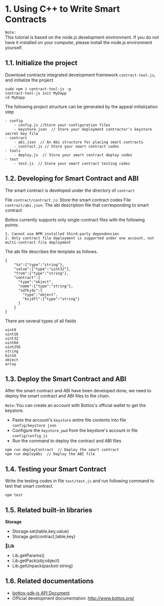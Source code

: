 # 1. Using C++ to Write Smart Contracts

`Note:`  
This tutorial is based on the node.js development environment. If you do not have it installed on your computer, please install the node.js environment yourself.

## 1.1. Initialize the project

Download contracts integrated development framework `contract-tool-js`, and initialize the project

```
sudo npm i contract-tool-js -g
contract-tool-js init MyDapp
cd MyDapp
```

The following project structure can be generated by the appeal initialization step

```
- config
    - config.js //Store your configuration files
    - keystore.json  // Store your deployment contractor's keystore secret key file
- contract
    - abi.json  // An Abi structure for placing smart contracts
    - contract.js // Store your smart contract codes
- tools  
    - deploy.js  // Store your smart contract deploy codes
- test  
    - test.js  // Store your smart contract testing codes
```

## 1.2. Developing for Smart Contract and ABI

The smart contract is developed under the directory of `contract`

File `contract/contract.js`: Store the smart contract codes
File `contract/abi.json`: The abi description file that corresponding to smart contract

Bottos currently supports only single-contract files with the following points:

```
1. Cannot use NPM installed third-party dependencies
2. Only contract file deployment is supported under one account, not multi-contract file deployment
```

The abi file describes the template as follows.

```
{
    "to":{"type":"string"},
    "value":{"type":"uint32"},
    "from":{"type":"string"},
    "contract":{
      "type":"object",
      "name":{"type":"string"},
      "sdfkjds":{
        "type":"object",
        "ksjdfl":{"type":"string"}
      }
    }
}
```

There are several types of all fields

```
uint8
uint16
uint32
uint64
uint256
string
bin16
object
array
```

## 1.3. Deploy the Smart Contract and ABI

After the smart contract and ABI have been developed done, we need to deploy the smart contract and ABI files to the chain.

`Note:`You can create an account with Bottos's official wallet to get the keystore.

- Paste the account's `keystore` entire file contents into file `config/keystore json`
- Configure the `keystore_pwd` from the keystore's account in file `config/config.js`
- Run the command to deploy the contract and ABI files

```
npm run deployContract  // Deploy the smart contract
npm run deployAbi  // Deploy the ABI file
```

## 1.4. Testing your Smart Contract

Write the testing codes in file `test/test.js` and run following command to test that smart contract.

```
npm test
```

## 1.5. Related built-in libraries

**Storage**

- Storage.set(table,key,value)
- Storage.get(contract,table,key)

**Lib**

- Lib.getParams()
- Lib.getPack(obj:object)
- Lib.getUnpack(packstr:string)


## 1.6. Related documentations

- [bottos-sdk-js API Document](https://github.com/bottos-project/bottos-sdk-js/wiki/API-Document)
- Official development documentation :http://www.bottos.org/